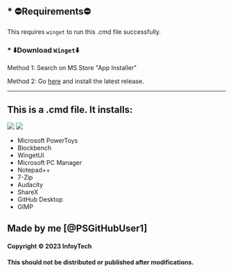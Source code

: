 ## * ⛔Requirements⛔
 This requires `winget` to run this .cmd file successfully.
 
 ### * ⬇️Download `Winget`⬇️
 
 Method 1: Search on MS Store "App Installer"
 
 Method 2: Go [here](https://github.com/microsoft/winget-cli/releases) and install the latest release.
 
----------
## This is a .cmd file. It installs:
![](https://img.shields.io/github/release-date/PSGitHubUser1/Windows-Essentials-Apps-Installer)
![](https://img.shields.io/github/v/release/PSGitHubUser1/Windows-Essentials-Apps-Installer?include_prereleases)

 * Microsoft PowerToys
 * Blockbench
 * WingetUI
 * Microsoft PC Manager
 * Notepad++
 * 7-Zip
 * Audacity
 * ShareX
 * GitHub Desktop
 * GIMP

## Made by me [@PSGitHubUser1] 

#### Copyright © 2023 InfoyTech
#### This should not be distributed or published after modifications.
